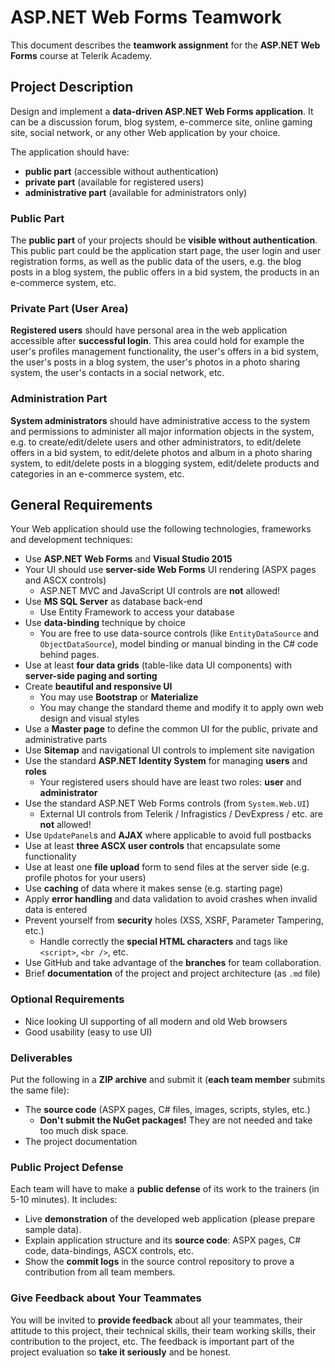# ASP.NET Web Forms Teamwork

This document describes the **teamwork assignment** for the **ASP.NET Web Forms** course at Telerik Academy.

## Project Description

Design and implement a **data-driven ASP.NET Web Forms application**. It can be a discussion forum, blog system, e-commerce site, online gaming site, social network, or any other Web application by your choice.

The application should have:
* **public part** (accessible without authentication)
* **private part** (available for registered users)
* **administrative part** (available for administrators only)

### Public Part

The **public part** of your projects should be **visible without authentication**.
This public part could be the application start page, the user login and user registration forms, as well as the public data of the users, e.g. the blog posts in a blog system, the public offers in a bid system, the products in an e-commerce system, etc.

### Private Part (User Area)

**Registered users** should have personal area in the web application accessible after **successful login**.
This area could hold for example the user's profiles management functionality, the user's offers in a bid system, the user's posts in a blog system, the user's photos in a photo sharing system, the user's contacts in a social network, etc.

### Administration Part

**System administrators** should have administrative access to the system and permissions to administer all major information objects in the system, e.g. to create/edit/delete users and other administrators, to edit/delete offers in a bid system, to edit/delete photos and album in a photo sharing system, to edit/delete posts in a blogging system, edit/delete products and categories in an e-commerce system, etc.

## General Requirements

Your Web application should use the following technologies, frameworks and development techniques:
* Use **ASP.NET Web Forms** and **Visual Studio 2015**
* Your UI should use **server-side Web Forms** UI rendering (ASPX pages and ASCX controls)
	* ASP.NET MVC and JavaScript UI controls are **not** allowed!
* Use **MS SQL Server** as database back-end
	* Use Entity Framework to access your database
* Use **data-binding** technique by choice
	* You are free to use data-source controls (like `EntityDataSource` and `ObjectDataSource`), model binding or manual binding in the C# code behind pages.
* Use at least **four data grids** (table-like data UI components) with **server-side paging and sorting**
* Create **beautiful and responsive UI**
	* You may use **Bootstrap** or **Materialize**
	* You may change the standard theme and modify it to apply own web design and visual styles
* Use a **Master page** to define the common UI for the public, private and administrative parts
* Use **Sitemap** and navigational UI controls to implement site navigation
* Use the standard **ASP.NET Identity System** for managing **users** and **roles**
	* Your registered users should have are least two roles: **user** and **administrator**
* Use the standard ASP.NET Web Forms controls (from `System.Web.UI`)
	* External UI controls from Telerik / Infragistics / DevExpress / etc. are **not** allowed!
* Use `UpdatePanel`s and **AJAX** where applicable to avoid full postbacks
* Use at least **three ASCX user controls** that encapsulate some functionality
* Use at least one **file upload** form to send files at the server side (e.g. profile photos for your users)
* Use **caching** of data where it makes sense (e.g. starting page)
* Apply **error handling** and data validation to avoid crashes when invalid data is entered
* Prevent yourself from **security** holes (XSS, XSRF, Parameter Tampering, etc.)
	* Handle correctly the **special HTML characters** and tags like `<script>`, `<br />`, etc.
* Use GitHub and take advantage of the **branches** for team collaboration.
* Brief **documentation** of the project and project architecture (as `.md` file)

### Optional Requirements

* Nice looking UI supporting of all modern and old Web browsers
* Good usability (easy to use UI)

### Deliverables

Put the following in a **ZIP archive** and submit it (**each team member** submits the same file):
* The **source code** (ASPX pages, C# files, images, scripts, styles, etc.)
	* **Don't submit the NuGet packages!** They are not needed and take too much disk space.
* The project documentation

### Public Project Defense

Each team will have to make a **public defense** of its work to the trainers (in 5-10 minutes). It includes:
* Live **demonstration** of the developed web application (please prepare sample data).
* Explain application structure and its **source code**: ASPX pages, C# code, data-bindings, ASCX controls, etc.
* Show the **commit logs** in the source control repository to prove a contribution from all team members.

### Give Feedback about Your Teammates

You will be invited to **provide feedback** about all your teammates, their attitude to this project, their technical skills, their team working skills, their contribution to the project, etc.
The feedback is important part of the project evaluation so **take it seriously** and be honest.